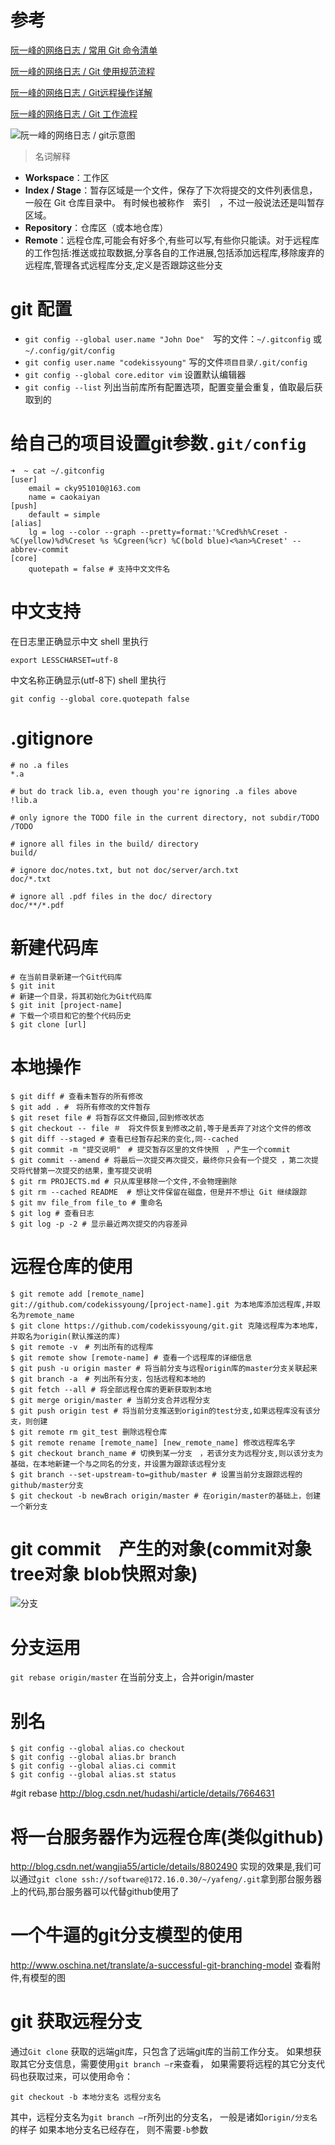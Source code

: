 # 参考
[阮一峰的网络日志 / 常用 Git 命令清单](http://www.ruanyifeng.com/blog/2015/12/git-cheat-sheet.html)

[阮一峰的网络日志 / Git 使用规范流程](http://www.ruanyifeng.com/blog/2015/08/git-use-process.html)

[阮一峰的网络日志 / Git远程操作详解](http://www.ruanyifeng.com/blog/2014/06/git_remote.html)

[阮一峰的网络日志 / Git 工作流程](http://www.ruanyifeng.com/blog/2015/12/git-workflow.html)

![阮一峰的网络日志 / git示意图](http://www.ruanyifeng.com/blogimg/asset/2015/bg2015120901.png)

> 名词解释
- **Workspace**：工作区
- **Index / Stage**：暂存区域是一个文件，保存了下次将提交的文件列表信息，一般在 Git 仓库目录中。 有时候也被称作　索引　，不过一般说法还是叫暂存区域。
- **Repository**：仓库区（或本地仓库）
- **Remote**：远程仓库,可能会有好多个,有些可以写,有些你只能读。对于远程库的工作包括:推送或拉取数据,分享各自的工作进展,包括添加远程库,移除废弃的远程库,管理各式远程库分支,定义是否跟踪这些分支

# git 配置
- `git config --global user.name "John Doe"`　写的文件：`~/.gitconfig` 或 `~/.config/git/config`
- `git config user.name "codekissyoung"` 写的文件`项目目录/.git/config`
- `git config --global core.editor vim` 设置默认编辑器
- `git config --list` 列出当前库所有配置选项，配置变量会重复，值取最后获取到的

# 给自己的项目设置git参数`.git/config`
```
➜  ~ cat ~/.gitconfig
[user]
	email = cky951010@163.com
	name = caokaiyan
[push]
	default = simple
[alias]
	lg = log --color --graph --pretty=format:'%Cred%h%Creset -%C(yellow)%d%Creset %s %Cgreen(%cr) %C(bold blue)<%an>%Creset' --abbrev-commit
[core]
	quotepath = false # 支持中文文件名
```

# 中文支持
在日志里正确显示中文 shell 里执行
```
export LESSCHARSET=utf-8
```
中文名称正确显示(utf-8下) shell 里执行
```
git config --global core.quotepath false
```

# .gitignore
```
# no .a files
*.a

# but do track lib.a, even though you're ignoring .a files above
!lib.a

# only ignore the TODO file in the current directory, not subdir/TODO
/TODO

# ignore all files in the build/ directory
build/

# ignore doc/notes.txt, but not doc/server/arch.txt
doc/*.txt

# ignore all .pdf files in the doc/ directory
doc/**/*.pdf
```

# 新建代码库
```
# 在当前目录新建一个Git代码库
$ git init
# 新建一个目录，将其初始化为Git代码库
$ git init [project-name]
# 下载一个项目和它的整个代码历史
$ git clone [url]
```

# 本地操作
```
$ git diff # 查看未暂存的所有修改
$ git add . #　将所有修改的文件暂存
$ git reset file # 将暂存区文件撤回,回到修改状态
$ git checkout -- file ＃　将文件恢复到修改之前,等于是丢弃了对这个文件的修改
$ git diff --staged # 查看已经暂存起来的变化,同--cached
$ git commit -m "提交说明"　# 提交暂存区里的文件快照　，产生一个commit
$ git commit --amend # 将最后一次提交再次提交，最终你只会有一个提交 ，第二次提交将代替第一次提交的结果，重写提交说明
$ git rm PROJECTS.md # 只从库里移除一个文件,不会物理删除
$ git rm --cached README  # 想让文件保留在磁盘，但是并不想让 Git 继续跟踪
$ git mv file_from file_to # 重命名
$ git log # 查看日志
$ git log -p -2 # 显示最近两次提交的内容差异
```

# 远程仓库的使用
```
$ git remote add [remote_name] git://github.com/codekissyoung/[project-name].git 为本地库添加远程库,并取名为remote_name
$ git clone https://github.com/codekissyoung/git.git 克隆远程库为本地库，并取名为origin(默认推送的库)
$ git remote -v　# 列出所有的远程库
$ git remote show [remote-name] # 查看一个远程库的详细信息
$ git push -u origin master # 将当前分支与远程origin库的master分支关联起来
$ git branch -a　# 列出所有分支，包括远程和本地的
$ git fetch --all # 将全部远程仓库的更新获取到本地
$ git merge origin/master # 当前分支合并远程分支
$ git push origin test # 将当前分支推送到origin的test分支,如果远程库没有该分支，则创建
$ git remote rm git_test 删除远程仓库
$ git remote rename [remote_name] [new_remote_name] 修改远程库名字
$ git checkout branch_name # 切换到某一分支　，若该分支为远程分支,则以该分支为基础，在本地新建一个与之同名的分支，并设置为跟踪该远程分支　
$ git branch --set-upstream-to=github/master # 设置当前分支跟踪远程的github/master分支
$ git checkout -b newBrach origin/master # 在origin/master的基础上，创建一个新分支
```

# git commit　产生的对象(commit对象　tree对象 blob快照对象)
![分支](https://git-scm.com/book/en/v2/book/03-git-branching/images/commit-and-tree.png)

# 分支运用
`git rebase origin/master` 在当前分支上，合并origin/master

# 别名
```
$ git config --global alias.co checkout
$ git config --global alias.br branch
$ git config --global alias.ci commit
$ git config --global alias.st status
```

#git rebase
http://blog.csdn.net/hudashi/article/details/7664631

# 将一台服务器作为远程仓库(类似github)
http://blog.csdn.net/wangjia55/article/details/8802490
实现的效果是,我们可以通过`git clone ssh://software@172.16.0.30/~/yafeng/.git`拿到那台服务器上的代码,那台服务器可以代替github使用了

# 一个牛逼的git分支模型的使用
http://www.oschina.net/translate/a-successful-git-branching-model
查看附件,有模型的图

# git 获取远程分支
通过`Git clone` 获取的远端git库，只包含了远端git库的当前工作分支。
如果想获取其它分支信息，需要使用`git branch –r`来查看， 如果需要将远程的其它分支代码也获取过来，可以使用命令：

```
git checkout -b 本地分支名 远程分支名
```
其中，远程分支名为`git branch –r`所列出的分支名， 一般是诸如`origin/分支名`的样子
如果本地分支名已经存在， 则不需要`-b`参数


